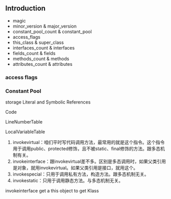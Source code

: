 ## Introduction



- magic
- minor_version & major_version
- constant_pool_count & constant_pool
- access_flags
- this_class & super_class
- interfaces_count & interfaces
- fields_count & fields
- methods_count & methods
- attributes_count & attributes

### access flags



### Constant Pool
storage Literal and Symbolic References



Code

LineNumberTable

LocalVariableTable







1. invokevirtual：咱们平时写代码调用方法，最常用的就是这个指令。这个指令用于调用public、protected修饰，且不被static、final修饰的方法。跟多态机制有关。
2. invokeinterface：跟invokevirtual差不多。区别是多态调用时，如果父类引用是对象，就用invokevirtual。如果父类引用是接口，就用这个。
3. invokespecial：只用于调用私有方法，构造方法。跟多态机制无关。
4. invokestatic：只用于调用静态方法。与多态机制无关。



invokeinterface get a this object to get Klass 